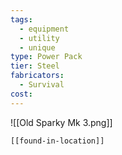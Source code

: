 ```yaml
---
tags:
  - equipment
  - utility
  - unique
type: Power Pack
tier: Steel
fabricators:
  - Survival
cost:
---
```

![[Old Sparky Mk 3.png]]
```meta-bind-embed
[[found-in-location]]
```